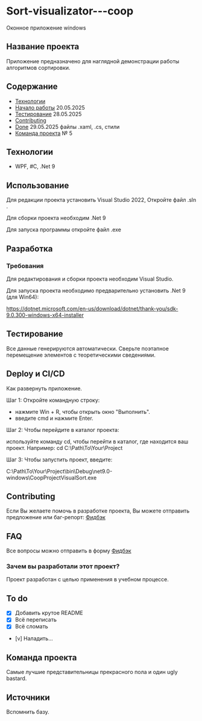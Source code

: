# Sort-visualizator---coop
Оконное приложение windows
## Название проекта
Приложение предназначено для наглядной демонстрации работы алгоритмов сортировки.


## Содержание
- [Технологии](#технологии)
- [Начало работы](#начало-работы) 20.05.2025
- [Тестирование](#тестирование) 28.05.2025
- [Contributing](#contributing)
- [Done](#done) 29.05.2025 файлы .xaml, .cs, стили
- [Команда проекта](#команда-проекта) № 5

## Технологии
- WPF, #C, .Net 9

## Использование

Для редакции проекта установить Visual Studio 2022,
Откройте файл .sln .

Для сборки проекта необходим .Net 9

Для запуска программы откройте файл .exe 

## Разработка

### Требования
Для редактирования и сборки проекта необходим Visual Studio.

Для запуска проекта необходимо предварительно установить .Net 9 (для Win64): 

https://dotnet.microsoft.com/en-us/download/dotnet/thank-you/sdk-9.0.300-windows-x64-installer

## Тестирование
Все данные генерируются автоматически. 
Сверьте поэтапное перемещение элементов с теоретическими сведениями. 

## Deploy и CI/CD
Как развернуть приложение.

Шаг 1: Откройте командную строку:

- нажмите Win + R, чтобы открыть окно "Выполнить".
- введите cmd и нажмите Enter.

Шаг 2: Чтобы перейдите в каталог проекта:

используйте команду cd, чтобы перейти в каталог, где находится ваш проект. Например:
cd C:\Path\To\Your\Project

Шаг 3: Чтобы запустить проект, введите:

C:\Path\To\Your\Project\bin\Debug\net9.0-windows\CoopProjectVisualSort.exe

## Contributing
Если Вы желаете помочь в разработке проекта, Вы можете отправить предложение или баг-репорт:
[Фидбэк](https://docs.google.com/forms/d/e/1FAIpQLSfMj61oxyQmIUjWuSJtEpblzdRr2hGv3oD-OWVlVuAKRTrrIw/viewform?usp=dialog)

## FAQ 
Все вопросы можно отправить в форму [Фидбэк](https://docs.google.com/forms/d/e/1FAIpQLSfMj61oxyQmIUjWuSJtEpblzdRr2hGv3oD-OWVlVuAKRTrrIw/viewform?usp=dialog)

### Зачем вы разработали этот проект?
Проект разработан с целью применения в учебном процессе.

## To do
- [x] Добавить крутое README
- [x] Всё переписать
- [x] Всё сломать
- [v] Наладить...

## Команда проекта
Самые лучшие представительницы прекрасного пола и один ugly bastard.

## Источники
Вспомнить базу.
